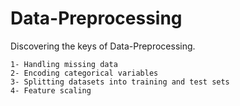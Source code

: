 ﻿# Data-Preprocessing
  Discovering the keys of Data-Preprocessing.
  
    1- Handling missing data
    2- Encoding categorical variables
    3- Splitting datasets into training and test sets
    4- Feature scaling 
